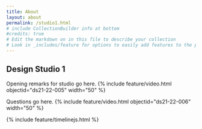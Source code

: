 ```yaml
---
title: About
layout: about
permalink: /studio1.html
# include CollectionBuilder info at bottom
#credits: true
# Edit the markdown on in this file to describe your collection
# Look in _includes/feature for options to easily add features to the page
---
```

## Design Studio 1
Opening remarks for studio go here.
{% include feature/video.html objectid="ds21-22-005" width="50" %}

Questions go here.
{% include feature/video.html objectid="ds21-22-006" width="50" %}

{% include feature/timelinejs.html %}
<style>
    margin-bottom: 5rem;
</style>